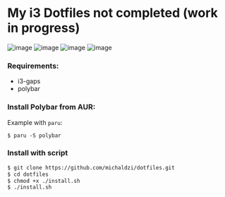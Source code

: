 # My i3 Dotfiles not completed (work in progress)

![image](https://user-images.githubusercontent.com/43048524/127713764-6409fbf1-1bbc-4858-ba8c-bcd576e60b40.png)
![image](https://user-images.githubusercontent.com/43048524/125327725-b68dea80-e343-11eb-839b-bb99c7b77528.png)
![image](https://user-images.githubusercontent.com/43048524/127713862-4374576f-5f17-45a3-b4cb-177439a1de7c.png)
![image](https://user-images.githubusercontent.com/43048524/127713872-66c73916-effb-4b0f-8321-f6449edf4662.png)

### Requirements:
- i3-gaps
- polybar

### Install Polybar from AUR:
Example with `paru`:
```
$ paru -S polybar
```

### Install with script
```bash
$ git clone https://github.com/michaldzi/dotfiles.git
$ cd dotfiles
$ chmod +x ./install.sh
$ ./install.sh
```

